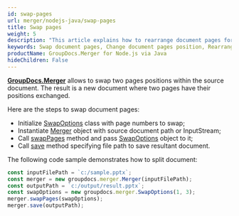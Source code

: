 ```yaml
---
id: swap-pages
url: merger/nodejs-java/swap-pages
title: Swap pages
weight: 5
description: "This article explains how to rearrange document pages for PDF, Word, Excel, PowerPoint and many other file types using GroupDocs.Merger for Node.js via Java."
keywords: Swap document pages, Change document pages position, Rearrange document pages, Swap PDF pages, Swap Word document pages, Swap Excel worksheets, Rearrange PDF pages
productName: GroupDocs.Merger for Node.js via Java
hideChildren: False
---
```

[**GroupDocs.Merger**](https://products.groupdocs.com/merger/nodejs-java) allows to swap two pages positions within the source document. The result is a new document where two pages have their positions exchanged.

Here are the steps to swap document pages:

*   Initialize [SwapOptions](https://reference.groupdocs.com/java/merger/com.groupdocs.merger.domain.options/SwapOptions) class with page numbers to swap;
*   Instantiate [Merger](https://reference.groupdocs.com/java/merger/com.groupdocs.merger/Merger) object with source document path or InputStream;
*   Call [swapPages](https://reference.groupdocs.com/java/merger/com.groupdocs.merger/Merger#swapPages(com.groupdocs.merger.domain.options.interfaces.ISwapOptions)) method and pass [SwapOptions](https://reference.groupdocs.com/java/merger/com.groupdocs.merger.domain.options/SwapOptions) object to it;
*   Call [save](https://reference.groupdocs.com/java/merger/com.groupdocs.merger/Merger#save(java.lang.String)) method specifying file path to save resultant document.

The following code sample demonstrates how to split document:

```js
const inputFilePath = `c:/sample.pptx`;
const merger = new groupdocs.merger.Merger(inputFilePath);
const outputPath = `c:/output/result.pptx`;
const swapOptions = new groupdocs.merger.SwapOptions(1, 3);
merger.swapPages(swapOptions);
merger.save(outputPath);
```
